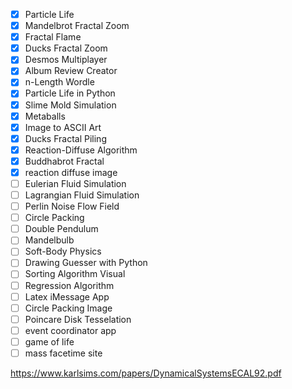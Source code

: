 - [x] Particle Life
- [x] Mandelbrot Fractal Zoom
- [x] Fractal Flame
- [x] Ducks Fractal Zoom
- [x] Desmos Multiplayer
- [x] Album Review Creator
- [x] n-Length Wordle
- [x] Particle Life in Python
- [x] Slime Mold Simulation
- [x] Metaballs
- [x] Image to ASCII Art
- [x] Ducks Fractal Piling
- [x] Reaction-Diffuse Algorithm
- [x] Buddhabrot Fractal
- [x] reaction diffuse image
- [ ] Eulerian Fluid Simulation
- [ ] Lagrangian Fluid Simulation
- [ ] Perlin Noise Flow Field
- [ ] Circle Packing
- [ ] Double Pendulum
- [ ] Mandelbulb
- [ ] Soft-Body Physics
- [ ] Drawing Guesser with Python
- [ ] Sorting Algorithm Visual
- [ ] Regression Algorithm
- [ ] Latex iMessage App
- [ ] Circle Packing Image
- [ ] Poincare Disk Tesselation
- [ ] event coordinator app
- [ ] game of life
- [ ] mass facetime site

https://www.karlsims.com/papers/DynamicalSystemsECAL92.pdf